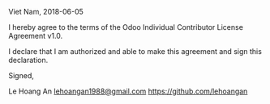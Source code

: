 Viet Nam, 2018-06-05

I hereby agree to the terms of the Odoo Individual Contributor License
Agreement v1.0.

I declare that I am authorized and able to make this agreement and sign this
declaration.

Signed,

Le Hoang An lehoangan1988@gmail.com https://github.com/lehoangan